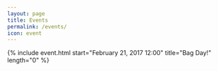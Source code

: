 ```yaml
---
layout: page
title: Events
permalink: /events/
icon: event
---
```


{% include event.html start="February 21, 2017 12:00" title="Bag Day!" length="0" %}